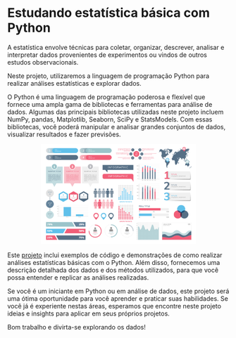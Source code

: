 # Estudando estatística básica com Python

A estatística envolve técnicas para coletar, organizar, descrever, analisar e interpretar dados provenientes de experimentos ou vindos de outros estudos observacionais.

Neste projeto, utilizaremos a linguagem de programação Python para realizar análises estatísticas e explorar dados.

O Python é uma linguagem de programação poderosa e flexível que fornece uma ampla gama de bibliotecas e ferramentas para análise de dados. Algumas das principais bibliotecas utilizadas neste projeto incluem NumPy, pandas, Matplotlib, Seaborn, SciPy e StatsModels. Com essas bibliotecas, você poderá manipular e analisar grandes conjuntos de dados, visualizar resultados e fazer previsões.

<p align="center">
  <img src="estatistica.jpg" width=70% >
</p>


Este [projeto](https://github.com/joaomarcelofc/Estatistica_Basica_Python/blob/main/Estudando_estatistica_basica_Python.ipynb) inclui exemplos de código e demonstrações de como realizar análises estatísticas básicas com o Python. Além disso, fornecemos uma descrição detalhada dos dados e dos métodos utilizados, para que você possa entender e replicar as análises realizadas.

Se você é um iniciante em Python ou em análise de dados, este projeto será uma ótima oportunidade para você aprender e praticar suas habilidades. Se você já é experiente nestas áreas, esperamos que encontre neste projeto ideias e insights para aplicar em seus próprios projetos.

Bom trabalho e divirta-se explorando os dados!
